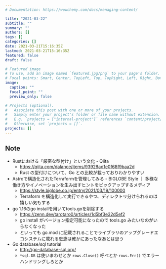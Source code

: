 ```yaml
---
# Documentation: https://wowchemy.com/docs/managing-content/

title: "2021-03-22"
subtitle: ""
summary: ""
authors: []
tags: []
categories: []
date: 2021-03-21T15:16:35Z
lastmod: 2021-03-21T15:16:35Z
featured: false
draft: false

# Featured image
# To use, add an image named `featured.jpg/png` to your page's folder.
# Focal points: Smart, Center, TopLeft, Top, TopRight, Left, Right, BottomLeft, Bottom, BottomRight.
image:
  caption: ""
  focal_point: ""
  preview_only: false

# Projects (optional).
#   Associate this post with one or more of your projects.
#   Simply enter your project's folder or file name without extension.
#   E.g. `projects = ["internal-project"]` references `content/project/deep-learning/index.md`.
#   Otherwise, set `projects = []`.
projects: []
---
```


## Note

* Rustにおける「厳密な型付け」という文化 - Qiita
  * https://qiita.com/dalance/items/93928ad1e0f68f9baa2d
  * Rust の型付けについて、Go との比較が載っておりわかりやすい
* Astroで構造化されたTerraformを管理してみる - BIGLOBE Style ｜ 多様な働き方やイノベーションを生み出すヒントをピックアップするメディア
  * https://style.biglobe.co.jp/entry/2021/03/19/100000
  * Terraform を構造化して実行できるやつ、ディレクトリ分けられるのは嬉しい気もする
* go 1.16のgo installを用いてtools.goを削除する
  * https://zenn.dev/tarotaro0/articles/1d5bf3e32d5ef2
  * go install がバージョン指定可能になったので tools.go みたいなのがいらなくなった
  * といっても go.mod に記載されることでライブラリのアップグレードエコシステムに載れる恩恵は確かにあったなあとは思う
* Go database/sql tutorial
  * http://go-database-sql.org/
  * `*sql.DB` は使いまわせとか `rows.Close()` 呼べとか `rows.Err()` でエラーハンドリングしろとか
